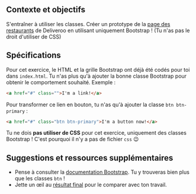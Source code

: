 ## Contexte et objectifs

S'entraîner à utiliser les classes. Créer un prototype de la [page des restaurants](http://lewagon.github.io/bootstrap-challenges/02-Bootstrap-prototyping) de Deliveroo en utilisant uniquement Bootstrap ! (Tu n'as pas le droit d'utiliser de CSS)

## Spécifications

Pour cet exercice, le HTML et la grille Bootstrap ont déjà été codés pour toi dans `index.html`.
Tu n'as plus qu'à ajouter la bonne classe Bootstrap pour obtenir le comportement souhaité. Exemple :

```html
<a href="#" class="">I'm a link!</a>
```

Pour transformer ce lien en bouton, tu n'as qu'à ajouter la classe `btn btn-primary` :

```html
<a href="#" class="btn btn-primary">I'm a button now!</a>
```

Tu ne dois **pas utiliser de CSS** pour cet exercice, uniquement des classes Bootstrap ! C'est pourquoi il n'y a pas de fichier `css` 😉

## Suggestions et ressources supplémentaires

- Pense à consulter la [documentation Bootstrap](https://getbootstrap.com/docs/4.6). Tu y trouveras bien plus que les classes `btn` !
- Jette un œil au [résultat final](http://lewagon.github.io/bootstrap-challenges/02-Bootstrap-prototyping) pour le comparer avec ton travail.
